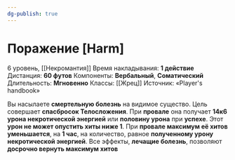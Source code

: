 ```yaml
---
dg-publish: true
---
```

# Поражение [Harm]
6 уровень, [[Некромантия]]
Время накладывания: **1 действие**
Дистанция: **60 футов**
Компоненты: **Вербальный**, **Соматический**
Длительность: **Мгновенно**
Классы: [[Жрец]]
Источник: «Player's handbook»

Вы насылаете **смертельную болезнь** на видимое существо. Цель совершает **спасбросок Телосложения**. При **провале** она получает **14к6 урона некротической энергией** или **половину урона** при **успехе**. Этот **урон не может опустить хиты ниже 1**. При **провале максимум её хитов уменьшается**, на **1 час**, на количество, равное **полученному урону некротической энергией**. Все эффекты, **лечащие болезнь**, позволяют **досрочно вернуть максимум хитов**